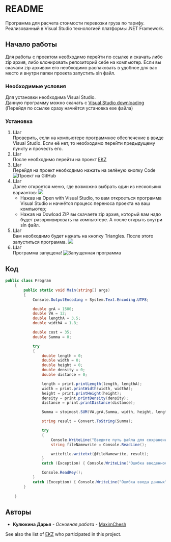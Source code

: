 # README

Программа для расчета стоимости перевозки груза по тарифу. Реализованный в Visual Studio технологией платформы .NET Framework.

## Начало работы

Для работы с проектом необходимо перейти по ссылке и скачать либо zip архив, либо клонировать репозиторий себе на компьютер. Если вы скачали zip архивом его необходимо распаковать в удобное для вас место и внутри папки проекта запустить sln файл.

### Необходимые условия

Для установки необходима Visual Studio.
<br>
Данную программу можно скачать с 
[Visual Studio downloading](https://visualstudio.microsoft.com/ru/thank-you-downloading-visual-studio/?sku=Community&channel=Release&version=VS2022&source=VSLandingPage&cid=2030&passive=false) (Перейдя по ссылке сразу начнётся установка exe файла)

### Установка

1. Шаг<br>
Проверить, если на компьютере программное обеспечение в ввиде Visual Studio. Если её нет, то необходимо перейти предыдущему пункту и прочесть его. 
2. Шаг<br>
После необходимо перейти на проект [EKZ](https://github.com/MaximChesh/EKZ)
3. Шаг<br>
Перейдя на проект необходимо нажать на зелёную кнопку Code
![Проект на GitHub](https://cdn.discordapp.com/attachments/659701707437244428/1079107836480606258/image.png)
4. Шаг<br>
Далее откроется меню, где возможно выбрать один из нескольких вариантов:
![](https://cdn.discordapp.com/attachments/659701707437244428/1079107673972289646/image.png)
    * Нажав на Open with Visual Studio, то вам откроеться программа Visual Studio и начнётся процесс переноса проекта на ваш компьютер;
    * Нажав на Dowload ZIP вы скачаете zip архив, который вам надо будет разорхивировать на компьютере. А после открыть внутри sln файл.
5. Шаг<br>
Вам необходимо будет нажать на кнопку Triangles. После этого запуститься программа.
![](https://cdn.discordapp.com/attachments/659701707437244428/1079108022552506489/image.png)
6. Шаг<br>
Программа запущена!
![Запущенная программа](https://cdn.discordapp.com/attachments/659701707437244428/1079109445767929957/image.png)

## Код

``` C#
public class Program
    {
        public static void Main(string[] args)
        {
            Console.OutputEncoding = System.Text.Encoding.UTF8;

            double grA = 1500;
            double VA = 12;
            double lengthA = 3.5;
            double widthA = 1.8;

            double cost = 35;
            double Summa = 0;

            try
            {
                double length = 0;
                double width = 0;
                double height = 0;
                double density = 0;
                double distance = 0;

                length = print.printLength(length, lengthA); 
                width = print.printWidth(width, widthA);
                height = print.printHeight(height);
                density = print.printDensity(density);
                distance = print.printDistance(distance);

                Summa = stoimost.SUM(VA,grA,Summa, width, height, length, density, distance, cost);

                string result = Convert.ToString(Summa);

                try
                {
                    Console.WriteLine("Введите путь файла для сохранения данных: \n");
                    string fileNamewrite = Console.ReadLine();

                    writefile.writetxt(@fileNamewrite, result);
                }
                catch (Exception) { Console.WriteLine("Ошибка введенном пути файла"); }

                Console.ReadKey();
            }
            catch (Exception) { Console.WriteLine("Ошибка ввода данных");}
        }
        
    }
```

## Авторы

* **Кулюкина Дарья** - *Основная работа* - [MaximChesh](https://github.com/MaximChesh)

See also the list of [EKZ](https://github.com/MaximChesh/EKZ) who participated in this project.
